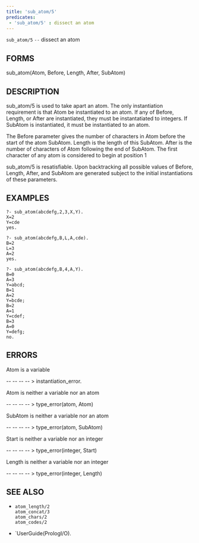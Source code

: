 ```yaml
---
title: 'sub_atom/5'
predicates:
 - 'sub_atom/5' : dissect an atom
---
```

`sub_atom/5` `--` dissect an atom


## FORMS

sub_atom(Atom, Before, Length, After, SubAtom)


## DESCRIPTION

sub_atom/5 is used to take apart an atom. The only instantiation requirement is that Atom be instantiated to an atom. If any of Before, Length, or After are instantiated, they must be instantatiated to integers. If SubAtom is instantiated, it must be instantiated to an atom.

The Before parameter gives the number of characters in Atom before the start of the atom SubAtom. Length is the length of this SubAtom. After is the number of characters of Atom following the end of SubAtom. The first character of any atom is considered to begin at position 1

sub_atom/5 is resatisfiable. Upon backtracking all possible values of Before, Length, After, and SubAtom are generated subject to the initial instantiations of these parameters.


## EXAMPLES

```
?- sub_atom(abcdefg,2,3,X,Y).
X=2
Y=cde
yes.
```

```
?- sub_atom(abcdefg,B,L,A,cde).
B=2
L=3
A=2
yes.
```

```
?- sub_atom(abcdefg,B,4,A,Y).
B=0
A=3
Y=abcd;
B=1
A=2
Y=bcde;
B=2
A=1
Y=cdef;
B=3
A=0
Y=defg;
no.
```


## ERRORS

Atom is a variable

-- -- -- -- &gt; instantiation_error.

Atom is neither a variable nor an atom

-- -- -- -- &gt; type_error(atom, Atom)

SubAtom is neither a variable nor an atom

-- -- -- -- &gt; type_error(atom, SubAtom)

Start is neither a variable nor an integer

-- -- -- -- &gt; type_error(integer, Start)

Length is neither a variable nor an integer

-- -- -- -- &gt; type_error(integer, Length)


## SEE ALSO

- `atom_length/2`  
`atom_concat/3`  
`atom_chars/2`  
`atom_codes/2`

- `UserGuide(PrologI/O).
